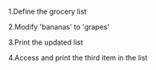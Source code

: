 1.Define the grocery list

2.Modify 'bananas' to 'grapes'

3.Print the updated list

4.Access and print the third item in the list

